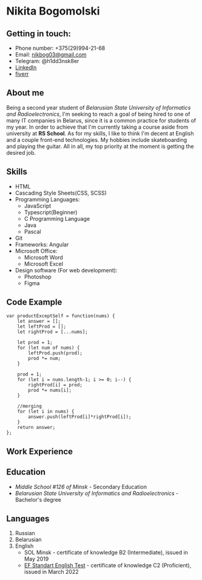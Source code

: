 # Nikita Bogomolski

## Getting in touch:

* Phone number: +375(29)994-21-68
* Email: nikbog03@gmail.com
* Telegram: @h1dd3nsk8er
* [LinkedIn](https://www.linkedin.com/in/nikita-bogomolski/ "My personal LinkedIn page")
* [fiverr](https://www.fiverr.com/h1dd3ngod?up_rollout=true)

## About me

Being a second year student of _Belarusian State University of Informatics and Radioelectronics_, I'm seeking to reach a goal of being hired to one of many IT companies in Belarus, since it is a common practice for students of my year. In order to achieve that I'm currently taking a course aside from university at **RS School**. As for my skills, I like to think I'm decent at English and a couple front-end technologies. My hobbies include skateboarding and playing the guitar. All in all, my top priority at the moment is getting the desired job.

## Skills

- HTML
- Cascading Style Sheets(CSS, SCSS)
- Programming Languages: 
    * JavaScript
    * Typescript(Beginner)
    * C Programming Language
    * Java
    * Pascal
- Git
- Frameworks: Angular
- Microsoft Office:
    * Microsoft Word
    * Microsoft Excel
- Design software (For web development):
    + Photoshop
    + Figma

## Code Example

```
var productExceptSelf = function(nums) {
    let answer = [];
    let leftProd = [];
    let rightProd = [...nums];
    
    let prod = 1;
    for (let num of nums) {
        leftProd.push(prod);
        prod *= num;
    }
    
    prod = 1;
    for (let i = nums.length-1; i >= 0; i--) {
        rightProd[i] = prod;
        prod *= nums[i];
    }
    
    //merging
    for (let i in nums) {
        answer.push(leftProd[i]*rightProd[i]);
    }
    return answer;       
};
```

## Work Experience


## Education

- *Middle School #126 of Minsk* - Secondary Education
- *Belarusian State University of Informatics and Radioelectronics* - Bachelor's degree

## Languages

1. Russian
2. Belarusian
3. English
    * SOL Minsk - certificate of knowledge B2 (Intermediate), issued in May 2019
    * [EF Standart English Test](https://www.efset.org/cert/rYePGT "Certificate") - certificate of knowledge C2 (Proficient), issued in March 2022

